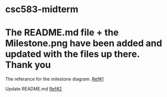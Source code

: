 # csc583-midterm
# The README.md file + the Milestone.png have been added and updated with the files up there. Thank you 

The referance for the milestone diagram.
[Ref#1](https://github.com/nasser40/csc583-midterm/issues/1)

Update README.md
[Ref#2](https://github.com/nasser40/csc583-midterm/issues/2)
